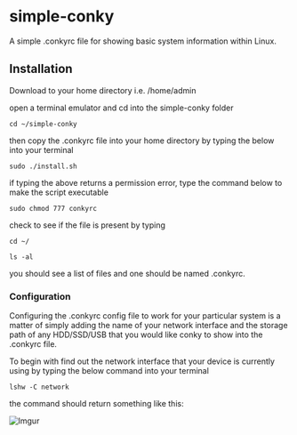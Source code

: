 # simple-conky

A simple .conkyrc file for showing basic system information within Linux.

## Installation

Download to your home directory i.e. /home/admin 

open a terminal emulator and cd into the simple-conky folder

```
cd ~/simple-conky
```
then copy the .conkyrc file into your home directory by typing the below into your terminal
```
sudo ./install.sh
```
if typing the above returns a permission error, type the command below to make the script executable

```
sudo chmod 777 conkyrc
```

check to see if the file is present by typing
```
cd ~/
```
```
ls -al
```
you should see a list of files and one should be named .conkyrc.

### Configuration

Configuring the .conkyrc config file to work for your particular system is a matter of simply adding the name of your network interface and the storage path of any HDD/SSD/USB that you would like conky to show into the .conkyrc file.

To begin with find out the network interface that your device is currently using by typing the below command into your terminal

```
lshw -C network
```
the command should return something like this:

![Imgur](https://i.imgur.com/AzAVPBx.png)

